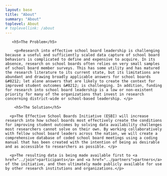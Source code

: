 ```yaml
---
layout: base
title: "About"
summary: "About"
toplevel: About
# toplevellink: /about
---
```


       <h5>The Problem</h5>

        <p>Research into effective school board leadership is challenging because a useful and sufficiently scaled data capture of school board behaviors is complicated to define and expensive to acquire. In its absence, research on school boards often relies on very small samples of school board member surveys. This has some utility and has matured the research literature to its current state, but its limitations are abundant and drawing broadly applicable answers for school boards &#8212; let alone answers that are likely to create the context for improved student outcomes &#8212; is challenging. In addition, funding for research into school board leadership is a low or non-existent priority for many of the organizations that invest in research concerning district-wide or school-based leadership. </p>

        <h5>The Solution</h5> 

      <p>The Effective School Boards Initiative (ESBI) will increase research into how school boards most effectively create the conditions for improving student outcomes by solving data availability challenges most researchers cannot solve on their own. By working collaboratively with fellow school board leaders across the nation, we will create a comprehensive database of coded school board meetings using a coding manual that has been created with the intention of being as desirable and as accessible to researchers as possible. </p>
      
      <p>The resulting data is being made available first to <a href="../join">participants</a> and <a href="../partners">partners</a> of the initiative, and then ultimately made publicly available for use by other research institutions and organizations.</p>

